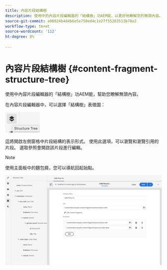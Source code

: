 ```yaml
---
title: 內容片段結構樹
description: 使用中的內容片段編輯器的「結構樹」功AEM能，以更好地瞭解您的無頭內容。
source-git-commit: a06024b4d4b6e5e750ed4c1e27f55283513b78a2
workflow-type: tm+mt
source-wordcount: '112'
ht-degree: 0%

---
```


# 內容片段結構樹 {#content-fragment-structure-tree}

使用中內容片段編輯器的「結構樹」功AEM能，幫助您瞭解無頭內容。

在內容片段編輯器中，可以選擇「結構樹」表徵圖：

![內容片段結構樹](assets/cfm-structuretree-01.png)

這將開啟左側窗格中片段結構的表示形式。 使用此選項，可以瀏覽和瀏覽引用的片段。 選取參照會開啟該片段進行編輯。

>[!NOTE]
>
>使用主面板中的麵包屑，您可以導航回起始點。

![內容片段結構樹](assets/cfm-structuretree-02.png)
